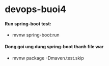# devops-buoi4

#### Run spring-boot test:
- mvnw spring-boot:run
#### Dong goi ung dung spring-boot thanh file war
- mvnw package -Dmaven.test.skip	
